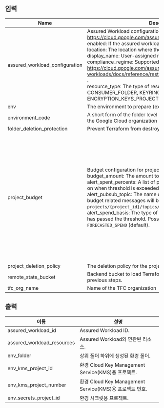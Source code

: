 <!-- BEGINNING OF PRE-COMMIT-TERRAFORM DOCS HOOK -->
## 입력

| Name | Description | Type | Default | Required |
|------|-------------|------|---------|:--------:|
| assured\_workload\_configuration | Assured Workload configuration. See https://cloud.google.com/assured-workloads ."<br>  enabled: If the assured workload should be created.<br>  location: The location where the workload will be created.<br>  display\_name: User-assigned resource display name.<br>  compliance\_regime: Supported Compliance Regimes. See https://cloud.google.com/assured-workloads/docs/reference/rest/Shared.Types/ComplianceRegime .<br>  resource\_type: The type of resource. One of CONSUMER\_FOLDER, KEYRING, or ENCRYPTION\_KEYS\_PROJECT. | <pre>object({<br>    enabled           = optional(bool, false)<br>    location          = optional(string, "us-central1")<br>    display_name      = optional(string, "FEDRAMP-MODERATE")<br>    compliance_regime = optional(string, "FEDRAMP_MODERATE")<br>    resource_type     = optional(string, "CONSUMER_FOLDER")<br>  })</pre> | `{}` | no |
| env | The environment to prepare (ex. development) | `string` | n/a | yes |
| environment\_code | A short form of the folder level resources (environment) within the Google Cloud organization (ex. d). | `string` | n/a | yes |
| folder\_deletion\_protection | Prevent Terraform from destroying or recreating the folder. | `string` | `true` | no |
| project\_budget | Budget configuration for projects.<br>  budget\_amount: The amount to use as the budget.<br>  alert\_spent\_percents: A list of percentages of the budget to alert on when threshold is exceeded.<br>  alert\_pubsub\_topic: The name of the Cloud Pub/Sub topic where budget related messages will be published, in the form of `projects/{project_id}/topics/{topic_id}`.<br>  alert\_spend\_basis: The type of basis used to determine if spend has passed the threshold. Possible choices are `CURRENT_SPEND` or `FORECASTED_SPEND` (default). | <pre>object({<br>    shared_network_budget_amount            = optional(number, 1000)<br>    shared_network_alert_spent_percents     = optional(list(number), [1.2])<br>    shared_network_alert_pubsub_topic       = optional(string, null)<br>    shared_network_budget_alert_spend_basis = optional(string, "FORECASTED_SPEND")<br>    secret_budget_amount                    = optional(number, 1000)<br>    secret_alert_spent_percents             = optional(list(number), [1.2])<br>    secret_alert_pubsub_topic               = optional(string, null)<br>    secret_budget_alert_spend_basis         = optional(string, "FORECASTED_SPEND")<br>    kms_budget_amount                       = optional(number, 1000)<br>    kms_alert_spent_percents                = optional(list(number), [1.2])<br>    kms_alert_pubsub_topic                  = optional(string, null)<br>    kms_budget_alert_spend_basis            = optional(string, "FORECASTED_SPEND")<br>  })</pre> | `{}` | no |
| project\_deletion\_policy | The deletion policy for the project created. | `string` | `"PREVENT"` | no |
| remote\_state\_bucket | Backend bucket to load Terraform Remote State Data from previous steps. | `string` | n/a | yes |
| tfc\_org\_name | Name of the TFC organization | `string` | n/a | yes |

## 출력

| 이름 | 설명 |
|------|-------------|
| assured\_workload\_id | Assured Workload ID. |
| assured\_workload\_resources | Assured Workload와 연관된 리소스. |
| env\_folder | 상위 폴더 하위에 생성된 환경 폴더. |
| env\_kms\_project\_id | 환경 Cloud Key Management Service(KMS)용 프로젝트. |
| env\_kms\_project\_number | 환경 Cloud Key Management Service(KMS)용 프로젝트 번호. |
| env\_secrets\_project\_id | 환경 시크릿용 프로젝트. |

<!-- END OF PRE-COMMIT-TERRAFORM DOCS HOOK -->
